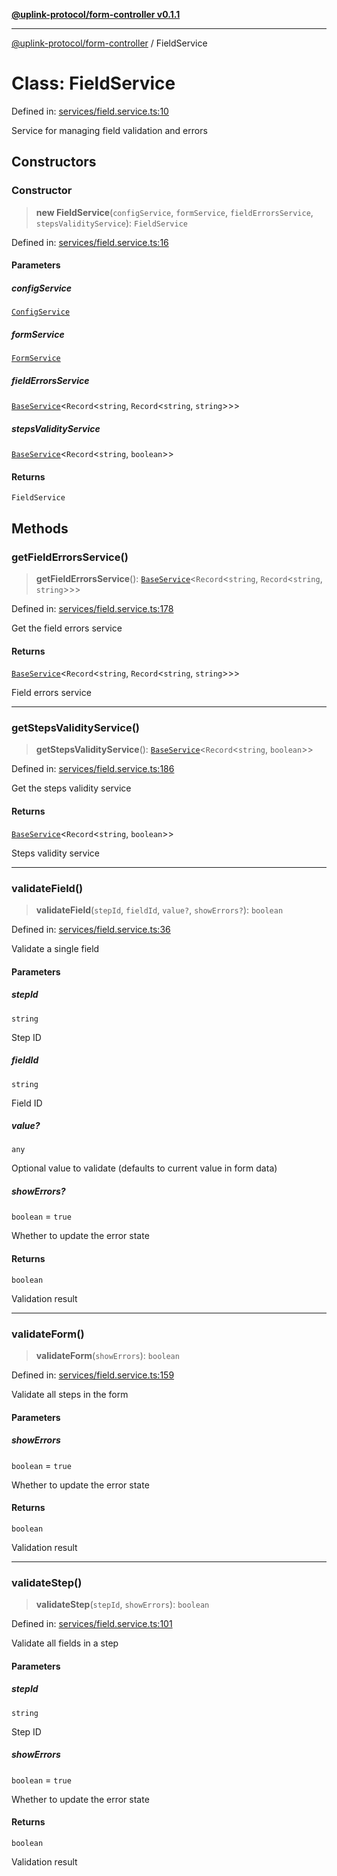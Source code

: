 [**@uplink-protocol/form-controller v0.1.1**](../README.md)

***

[@uplink-protocol/form-controller](../globals.md) / FieldService

# Class: FieldService

Defined in: [services/field.service.ts:10](https://github.com/jmkcoder/uplink-protocol-form-controller/blob/8991786ca293392fbb1434d450f2a292fb340f1d/src/services/field.service.ts#L10)

Service for managing field validation and errors

## Constructors

### Constructor

> **new FieldService**(`configService`, `formService`, `fieldErrorsService`, `stepsValidityService`): `FieldService`

Defined in: [services/field.service.ts:16](https://github.com/jmkcoder/uplink-protocol-form-controller/blob/8991786ca293392fbb1434d450f2a292fb340f1d/src/services/field.service.ts#L16)

#### Parameters

##### configService

[`ConfigService`](ConfigService.md)

##### formService

[`FormService`](FormService.md)

##### fieldErrorsService

[`BaseService`](BaseService.md)\<`Record`\<`string`, `Record`\<`string`, `string`\>\>\>

##### stepsValidityService

[`BaseService`](BaseService.md)\<`Record`\<`string`, `boolean`\>\>

#### Returns

`FieldService`

## Methods

### getFieldErrorsService()

> **getFieldErrorsService**(): [`BaseService`](BaseService.md)\<`Record`\<`string`, `Record`\<`string`, `string`\>\>\>

Defined in: [services/field.service.ts:178](https://github.com/jmkcoder/uplink-protocol-form-controller/blob/8991786ca293392fbb1434d450f2a292fb340f1d/src/services/field.service.ts#L178)

Get the field errors service

#### Returns

[`BaseService`](BaseService.md)\<`Record`\<`string`, `Record`\<`string`, `string`\>\>\>

Field errors service

***

### getStepsValidityService()

> **getStepsValidityService**(): [`BaseService`](BaseService.md)\<`Record`\<`string`, `boolean`\>\>

Defined in: [services/field.service.ts:186](https://github.com/jmkcoder/uplink-protocol-form-controller/blob/8991786ca293392fbb1434d450f2a292fb340f1d/src/services/field.service.ts#L186)

Get the steps validity service

#### Returns

[`BaseService`](BaseService.md)\<`Record`\<`string`, `boolean`\>\>

Steps validity service

***

### validateField()

> **validateField**(`stepId`, `fieldId`, `value?`, `showErrors?`): `boolean`

Defined in: [services/field.service.ts:36](https://github.com/jmkcoder/uplink-protocol-form-controller/blob/8991786ca293392fbb1434d450f2a292fb340f1d/src/services/field.service.ts#L36)

Validate a single field

#### Parameters

##### stepId

`string`

Step ID

##### fieldId

`string`

Field ID

##### value?

`any`

Optional value to validate (defaults to current value in form data)

##### showErrors?

`boolean` = `true`

Whether to update the error state

#### Returns

`boolean`

Validation result

***

### validateForm()

> **validateForm**(`showErrors`): `boolean`

Defined in: [services/field.service.ts:159](https://github.com/jmkcoder/uplink-protocol-form-controller/blob/8991786ca293392fbb1434d450f2a292fb340f1d/src/services/field.service.ts#L159)

Validate all steps in the form

#### Parameters

##### showErrors

`boolean` = `true`

Whether to update the error state

#### Returns

`boolean`

Validation result

***

### validateStep()

> **validateStep**(`stepId`, `showErrors`): `boolean`

Defined in: [services/field.service.ts:101](https://github.com/jmkcoder/uplink-protocol-form-controller/blob/8991786ca293392fbb1434d450f2a292fb340f1d/src/services/field.service.ts#L101)

Validate all fields in a step

#### Parameters

##### stepId

`string`

Step ID

##### showErrors

`boolean` = `true`

Whether to update the error state

#### Returns

`boolean`

Validation result
